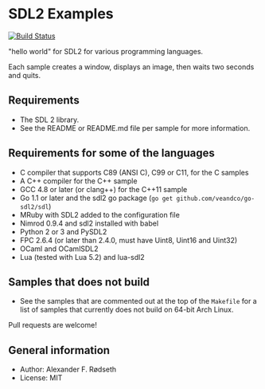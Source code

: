 SDL2 Examples
=============

[![Build Status](https://travis-ci.org/xyproto/sdl2-examples.svg?branch=master)](https://travis-ci.org/xyproto/sdl2-examples)

"hello world" for SDL2 for various programming languages.

Each sample creates a window, displays an image, then waits two seconds and quits.


Requirements
------------

* The SDL 2 library.
* See the README or README.md file per sample for more information.


Requirements for some of the languages
--------------------------------------

* C compiler that supports C89 (ANSI C), C99 or C11, for the C samples
* A C++ compiler for the C++ sample
* GCC 4.8 or later (or clang++) for the C++11 sample
* Go 1.1 or later and the sdl2 go package (`go get github.com/veandco/go-sdl2/sdl`)
* MRuby with SDL2 added to the configuration file
* Nimrod 0.9.4 and sdl2 installed with babel
* Python 2 or 3 and PySDL2
* FPC 2.6.4 (or later than 2.4.0, must have Uint8, Uint16 and Uint32)
* OCaml and OCamlSDL2
* Lua (tested with Lua 5.2) and lua-sdl2


Samples that does not build
---------------------------

* See the samples that are commented out at the top of the `Makefile` for a list of samples that currently does not build on 64-bit Arch Linux.

Pull requests are welcome!


General information
----------------------

* Author: Alexander F. Rødseth
* License: MIT
